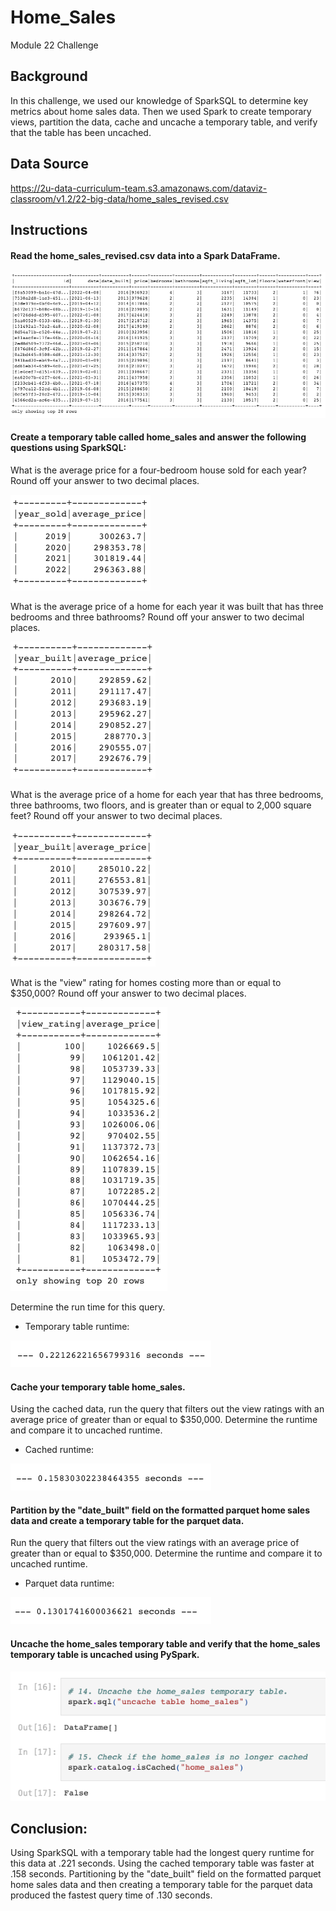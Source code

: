 # Home_Sales
Module 22 Challenge

## Background
In this challenge, we used our knowledge of SparkSQL to determine key metrics about home sales data. Then we used Spark to create temporary views, partition the data, cache and uncache a temporary table, and verify that the table has been uncached.

## Data Source
https://2u-data-curriculum-team.s3.amazonaws.com/dataviz-classroom/v1.2/22-big-data/home_sales_revised.csv


## Instructions
#### Read the home_sales_revised.csv data into a Spark DataFrame.
![](Images/DataFrame.png)

#### Create a temporary table called home_sales and answer the following questions using SparkSQL:

What is the average price for a four-bedroom house sold for each year? Round off your answer to two decimal places.

![](Images/Ave_price_4Bd.png)

What is the average price of a home for each year it was built that has three bedrooms and three bathrooms? Round off your answer to two decimal places.

![](Images/Ave_price_3Bd3Bth.png)

What is the average price of a home for each year that has three bedrooms, three bathrooms, two floors, and is greater than or equal to 2,000 square feet? Round off your answer to two decimal places.

![](Images/Ave_price_3Bd3Bth2Flrs.png)

What is the "view" rating for homes costing more than or equal to $350,000? Round off your answer to two decimal places. 

![](Images/Ave_price_view.png)

Determine the run time for this query.
* Temporary table runtime:

![](Images/temp_view.png)

#### Cache your temporary table home_sales.

Using the cached data, run the query that filters out the view ratings with an average price of greater than or equal to $350,000. Determine the runtime and compare it to uncached runtime.
* Cached runtime:

![](Images/Cached.png)

#### Partition by the "date_built" field on the formatted parquet home sales data and create a temporary table for the parquet data.
Run the query that filters out the view ratings with an average price of greater than or equal to $350,000. Determine the runtime and compare it to uncached runtime.
* Parquet data runtime:

![](Images/Parquet.png)

#### Uncache the home_sales temporary table and verify that the home_sales temporary table is uncached using PySpark.
![](Images/uncache.png)


## Conclusion: 
Using SparkSQL with a temporary table had the longest query runtime for this data at .221 seconds. Using the cached temporary table was faster at .158 seconds. Partitioning by the "date_built" field on the formatted parquet home sales data and then creating a temporary table for the parquet data produced the fastest query time of .130 seconds.




